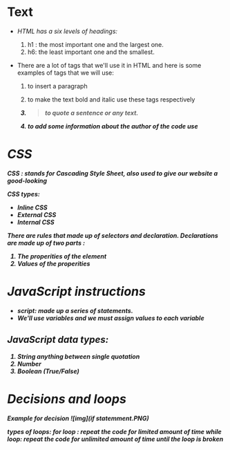 # **Text**
+  *HTML has a six levels of headings:*
     1. h1 : the most important one and the largest one.
     2. h6: the least important one and the smallest.

+ There are a lot of tags that we'll use it in HTML and here is some examples of tags that we will use:
   1. <p> to insert a paragraph
   2. to make the text bold and italic use these tags respectively <b> <i>
   3. <blockquote> to quote a sentence or any text.
   4. to add some information about the author of the code use <address>


# **CSS**
*CSS : stands for Cascading Style Sheet, also used to give our website a good-looking*

CSS types:
+ Inline CSS
+ External CSS
+ Internal CSS

There are rules that made up of selectors and declaration.
Declarations are made up of two parts :
 1. The properities of the element
 2. Values of the properities


# **JavaScript instructions**
- script: made up a series of statements.
- We'll use variables and we must assign values to each variable

## JavaScript data types:
   1. String anything between single quotation
   2. Number
   3. Boolean (True/False)

# **Decisions and loops**
Example for decision
![img](if statemment.PNG)

types of loops:
for loop : repeat the code for limited amount of time
while loop: repeat the code for unlimited amount of time until the loop is broken


